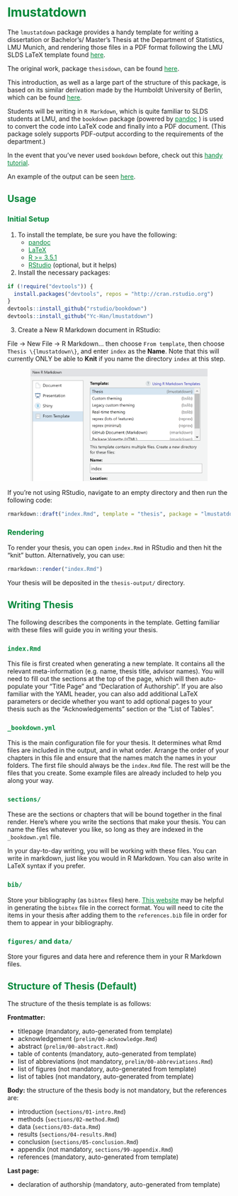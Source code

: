 
<!-- README.md is generated from README.Rmd via `devtools::build_readme()`. Please edit README.Rmd -->
<!-- Include HTML for custom styling -->
<style>
  h1, h2, h3, h4, h5, h6 {
    color: rgb(0, 136, 58);
  }
  a {
    color: rgb(0, 136, 58);
  }
</style>

# lmustatdown

The `lmustatdown` package provides a handy template for writing a
dissertation or Bachelor’s/ Master’s Thesis at the Department of
Statistics, LMU Munich, and rendering those files in a PDF format
following the LMU SLDS LaTeX template found
[here](https://de.overleaf.com/latex/templates/lmu-slds-thesis-template/mhnhsykmqpvm).

The original work, package `thesisdown`, can be found
[here](https://github.com/ismayc/thesisdown).

This introduction, as well as a large part of the structure of this
package, is based on its similar derivation made by the Humboldt
University of Berlin, which can be found
[here](https://github.com/phinguyen44/huwiwidown).

Students will be writing in `R Markdown`, which is quite familiar to
SLDS students at LMU, and the `bookdown` package (powered by
[pandoc](https://pandoc.org) ) is used to convert the code into LaTeX
code and finally into a PDF document. (This package solely supports
PDF-output according to the requirements of the department.)

In the event that you’ve never used `bookdown` before, check out this
[handy tutorial](https://bookdown.org/yihui/bookdown/).

An example of the output can be seen [here](thesis-example.pdf).

## Usage

### Initial Setup

1.  To install the template, be sure you have the following:
    - [pandoc](http://pandoc.org/)
    - [LaTeX](https://www.latex-project.org/get/)
    - [R \>= 3.5.1](https://r-project.org)
    - [RStudio](https://rstudio.org) (optional, but it helps)
2.  Install the necessary packages:

``` r
if (!require("devtools")) {
  install.packages("devtools", repos = "http://cran.rstudio.org")
}
devtools::install_github("rstudio/bookdown")
devtools::install_github("Yc-Han/lmustatdown")
```

3.  Create a New R Markdown document in RStudio:

File -\> New File -\> R Markdown… then choose `From template`, then
choose `Thesis \{lmustatdown\}`, and enter `index` as the **Name**. Note
that this will currently ONLY be able to **Knit** if you name the
directory `index` at this step.

<p align="center">
<img src="usage.png" width="400px">
</p>

If you’re not using RStudio, navigate to an empty directory and then run
the following code:

``` r
rmarkdown::draft("index.Rmd", template = "thesis", package = "lmustatdown")
```

### Rendering

To render your thesis, you can open `index.Rmd` in RStudio and then hit
the “knit” button. Alternatively, you can use:

``` r
rmarkdown::render("index.Rmd")
```

Your thesis will be deposited in the `thesis-output/` directory.

## Writing Thesis

The following describes the components in the template. Getting familiar
with these files will guide you in writing your thesis.

### `index.Rmd`

This file is first created when generating a new template. It contains
all the relevant meta-information (e.g. name, thesis title, advisor
names). You will need to fill out the sections at the top of the page,
which will then auto-populate your “Title Page” and “Declaration of
Authorship”. If you are also familiar with the YAML header, you can also
add additional LaTeX parameters or decide whether you want to add
optional pages to your thesis such as the “Acknowledgements” section or
the “List of Tables”.

### `_bookdown.yml`

This is the main configuration file for your thesis. It determines what
Rmd files are included in the output, and in what order. Arrange the
order of your chapters in this file and ensure that the names match the
names in your folders. The first file should always be the `index.Rmd`
file. The rest will be the files that you create. Some example files are
already included to help you along your way.

### `sections/`

These are the sections or chapters that will be bound together in the
final render. Here’s where you write the sections that make your thesis.
You can name the files whatever you like, so long as they are indexed in
the `_bookdown.yml` file.

In your day-to-day writing, you will be working with these files. You
can write in markdown, just like you would in R Markdown. You can also
write in LaTeX syntax if you prefer.

### `bib/`

Store your bibliography (as `bibtex` files) here. [This
website](http://bibdesk.sourceforge.net/) may be helpful in generating
the `bibtex` file in the correct format. You will need to cite the items
in your thesis after adding them to the `references.bib` file in order
for them to appear in your bibliography.

### `figures/` and `data/`

Store your figures and data here and reference them in your R Markdown
files.

## Structure of Thesis (Default)

The structure of the thesis template is as follows:

**Frontmatter:**

- titlepage (mandatory, auto-generated from template)
- acknowledgement (`prelim/00-acknowledge.Rmd`)
- abstract (`prelim/00-abstract.Rmd`)
- table of contents (mandatory, auto-generated from template)
- list of abbreviations (not mandatory, `prelim/00-abbreviations.Rmd`)
- list of figures (not mandatory, auto-generated from template)
- list of tables (not mandatory, auto-generated from template)

**Body:** the structure of the thesis body is not mandatory, but the
references are:

- introduction (`sections/01-intro.Rmd`)
- methods (`sections/02-method.Rmd`)
- data (`sections/03-data.Rmd`)
- results (`sections/04-results.Rmd`)
- conclusion (`sections/05-conclusion.Rmd`)
- appendix (not mandatory, `sections/99-appendix.Rmd`)
- references (mandatory, auto-generated from template)

**Last page:**

- declaration of authorship (mandatory, auto-generated from template)

